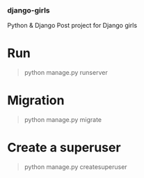 ### django-girls
Python &amp; Django Post project for Django girls

# Run
> python manage.py runserver

# Migration
> python manage.py migrate

# Create a superuser
> python manage.py createsuperuser
